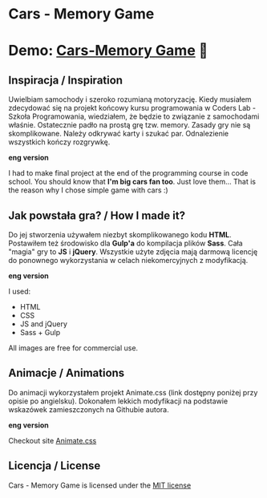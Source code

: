 # Cars - Memory Game

# Demo: [Cars-Memory Game](https://borkson.github.io/Cars-Memory-Game/) :car:

## Inspiracja / Inspiration

Uwielbiam samochody i szeroko rozumianą motoryzację. Kiedy musiałem zdecydować się na projekt końcowy kursu programowania w Coders Lab - Szkoła Programowania, wiedziałem, że będzie to związanie z samochodami właśnie. Ostatecznie padło na prostą grę tzw. memory.
Zasady gry nie są skomplikowane. Należy odkrywać karty  i szukać par. Odnalezienie wszystkich kończy rozgrywkę.

**eng version** 

 I had to make final project at the end of the programming course in code school. You should know that **I'm big cars fan too**. Just love them... That is the reason why I chose simple game with cars :)

## Jak powstała gra? / How I made it?

Do jej stworzenia używałem niezbyt skomplikowanego kodu **HTML**. Postawiłem też środowisko dla  **Gulp'a** do kompilacja plików  **Sass**. Cała "magia" gry to  **JS** i  **jQuery**.
Wszystkie użyte zdjęcia mają darmową licencję do ponownego wykorzystania w celach niekomercyjnych z modyfikacją.

**eng version** 

I used:
 * HTML
 * CSS
 * JS and jQuery
 * Sass + Gulp
 
All images are free for commercial use.
 
## Animacje / Animations

Do animacji wykorzystałem projekt Animate.css (link dostępny poniżej przy opisie po angielsku). Dokonałem lekkich modyfikacji na podstawie wskazówek zamieszczonych na Githubie autora.

**eng version** 

Checkout site [Animate.css](https://daneden.github.io/animate.css/)
 
## Licencja / License 
 
 Cars - Memory Game is licensed under the [MIT license](http://opensource.org/licenses/MIT)

